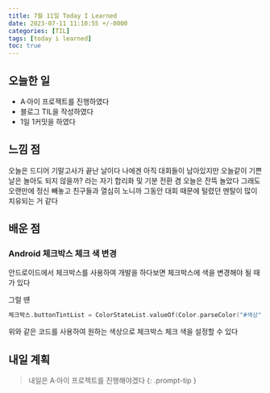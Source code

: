 ```yaml
---
title: 7월 11일 Today I Learned
date: 2023-07-11 11:10:55 +/-0000
categories: [TIL]
tags: [today i learned]
toc: true
---
```


## 오늘한 일

* A·아이 프로젝트를 진행하였다
* 블로그 TIL을 작성하였다
* 1일 1커밋을 하였다

## 느낌 점

오늘은 드디어 기말고사가 끝난 날이다 나에겐 아직 대회들이 남아있지만 오늘같이 기쁜날은 놀아도 되지 않을까? 라는 자기 합리화 및 기분 전환 겸 오늘은 잔뜩 놀았다 그래도 오랜만에 정신 빼놓고 친구들과 열심히 노니까 그동안 대회 때문에 털렸던 멘탈이 많이 치유되는 거 같다

## 배운 점

### Android 체크박스 체크 색 변경

안드로이드에서 체크박스를 사용하여 개발을 하다보면 체크박스에 색을
변경해야 될 때가 있다

그럴 떈

~~~kotlin
체크박스.buttonTintList = ColorStateList.valueOf(Color.parseColor("#색상"))
~~~

위와 같은 코드를 사용하여 원하는 색상으로 체크박스 체크 색을 설정할 수 있다

## 내일 계획

> 내일은 A·아이 프로젝트를 진행해야겠다
{: .prompt-tip }
